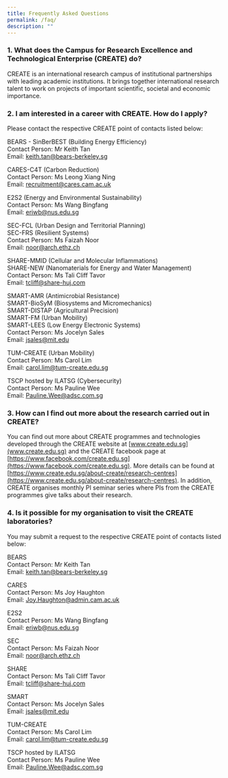 ```yaml
---
title: Frequently Asked Questions
permalink: /faq/
description: ""
---
```

### 1. What does the Campus for Research Excellence and Technological Enterprise (CREATE) do?
CREATE is an international research campus of institutional partnerships with leading academic institutions. It brings together international research talent to work on projects of important scientific, societal and economic importance.
 
### 2. I am interested in a career with CREATE. How do I apply?
Please contact the respective CREATE point of contacts listed below:  

BEARS - SinBerBEST (Building Energy Efficiency) 
<br>Contact Person: Mr Keith Tan 
<br>Email: [keith.tan@bears-berkeley.sg](keith.tan@bears-berkeley.sg) 

CARES-C4T (Carbon Reduction) 
<br>Contact Person: Ms Leong Xiang Ning
<br>Email: [recruitment@cares.cam.ac.uk ](recruitment@cares.cam.ac.uk )

E2S2 (Energy and Environmental Sustainability) 
</br>Contact Person: Ms Wang Bingfang 
</br>Email: [eriwb@nus.edu.sg](eriwb@nus.edu.sg)

SEC-FCL (Urban Design and Territorial Planning) 
</br>SEC-FRS (Resilient Systems) 
</br>Contact Person: Ms Faizah Noor 
</br>Email: [noor@arch.ethz.ch](noor@arch.ethz.ch) 

SHARE-MMID (Cellular and Molecular Inflammations) 
</br>SHARE-NEW (Nanomaterials for Energy and Water Management) 
</br>Contact Person: Ms Tali Cliff Tavor 
</br>Email: [tcliff@share-huj.com](tcliff@share-huj.com) 

SMART-AMR (Antimicrobial Resistance) 
</br>SMART-BioSyM (Biosystems and Micromechanics) 
</br>SMART-DISTAP (Agricultural Precision) 
</br>SMART-FM (Urban Mobility) 
</br>SMART-LEES (Low Energy Electronic Systems) 
</br>Contact Person: Ms Jocelyn Sales 
</br>Email: [jsales@mit.edu](jsales@mit.edu) 

TUM-CREATE (Urban Mobility) 
</br>Contact Person: Ms Carol Lim 
</br>Email: [carol.lim@tum-create.edu.sg](carol.lim@tum-create.edu.sg)

TSCP hosted by ILATSG (Cybersecurity) 
</br>Contact Person: Ms Pauline Wee 
</br>Email: [Pauline.Wee@adsc.com.sg](Pauline.Wee@adsc.com.sg)

### 3. How can I find out more about the research carried out in CREATE?
You can find out more about CREATE programmes and technologies developed through the CREATE website at [www.create.edu.sg](www.create.edu.sg) and the CREATE facebook page at [https://www.facebook.com/create.edu.sg](https://www.facebook.com/create.edu.sg). More details can be found at [https://www.create.edu.sg/about-create/research-centres](https://www.create.edu.sg/about-create/research-centres). In addition, CREATE organises monthly PI seminar series where PIs from the CREATE programmes give talks about their research.
 
### 4. Is it possible for my organisation to visit the CREATE laboratories?
You may submit a request to the respective CREATE point of contacts listed below:

BEARS
</br>Contact Person: Mr Keith Tan
</br>Email: keith.tan@bears-berkeley.sg

CARES
</br>Contact Person: Ms Joy Haughton
</br>Email: Joy.Haughton@admin.cam.ac.uk

E2S2
</br>Contact Person: Ms Wang Bingfang
</br>Email: eriwb@nus.edu.sg

SEC
</br>Contact Person: Ms Faizah Noor
</br>Email: noor@arch.ethz.ch

SHARE
</br>Contact Person: Ms Tali Cliff Tavor
</br>Email: tcliff@share-huj.com

SMART
</br>Contact Person: Ms Jocelyn Sales
</br>Email: jsales@mit.edu

TUM-CREATE
</br>Contact Person: Ms Carol Lim
</br>Email: carol.lim@tum-create.edu.sg

TSCP hosted by ILATSG
</br>Contact Person: Ms Pauline Wee
</br>Email: Pauline.Wee@adsc.com.sg